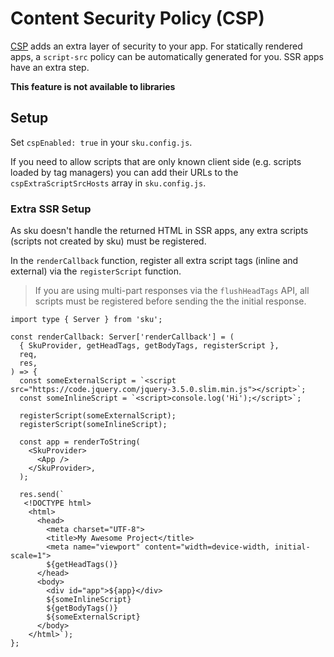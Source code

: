 # Content Security Policy (CSP)

[CSP](https://developer.mozilla.org/en-US/docs/Web/HTTP/CSP) adds an extra layer of security to your app. For statically rendered apps, a `script-src` policy can be automatically generated for you. SSR apps have an extra step.

**This feature is not available to libraries**

## Setup

Set `cspEnabled: true` in your `sku.config.js`.

If you need to allow scripts that are only known client side (e.g. scripts loaded by tag managers) you can add their URLs to the `cspExtraScriptSrcHosts` array in `sku.config.js`.

### Extra SSR Setup

As sku doesn't handle the returned HTML in SSR apps, any extra scripts (scripts not created by sku) must be registered.

In the `renderCallback` function, register all extra script tags (inline and external) via the `registerScript` function.

> If you are using multi-part responses via the `flushHeadTags` API, all scripts must be registered before sending the the initial response.

```tsx
import type { Server } from 'sku';

const renderCallback: Server['renderCallback'] = (
  { SkuProvider, getHeadTags, getBodyTags, registerScript },
  req,
  res,
) => {
  const someExternalScript = `<script src="https://code.jquery.com/jquery-3.5.0.slim.min.js"></script>`;
  const someInlineScript = `<script>console.log('Hi');</script>`;

  registerScript(someExternalScript);
  registerScript(someInlineScript);

  const app = renderToString(
    <SkuProvider>
      <App />
    </SkuProvider>,
  );

  res.send(`
   <!DOCTYPE html>
    <html>
      <head>
        <meta charset="UTF-8">
        <title>My Awesome Project</title>
        <meta name="viewport" content="width=device-width, initial-scale=1">
        ${getHeadTags()}
      </head>
      <body>
        <div id="app">${app}</div>
        ${someInlineScript}
        ${getBodyTags()}
        ${someExternalScript}
      </body>
    </html>`);
};
```
